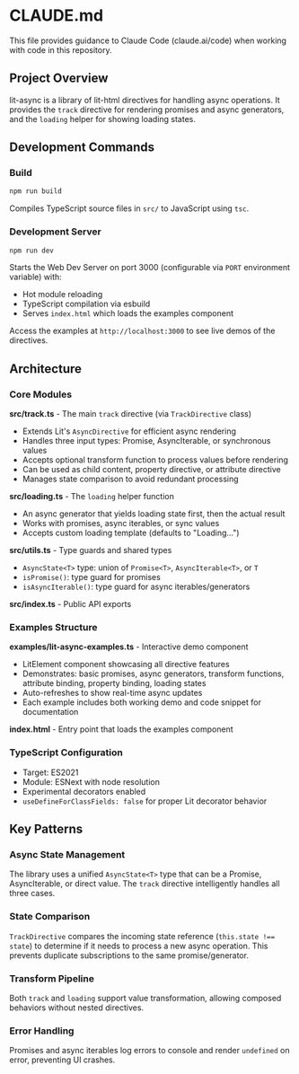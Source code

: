 # CLAUDE.md

This file provides guidance to Claude Code (claude.ai/code) when working with code in this repository.

## Project Overview

lit-async is a library of lit-html directives for handling async operations. It provides the `track` directive for rendering promises and async generators, and the `loading` helper for showing loading states.

## Development Commands

### Build
```bash
npm run build
```
Compiles TypeScript source files in `src/` to JavaScript using `tsc`.

### Development Server
```bash
npm run dev
```
Starts the Web Dev Server on port 3000 (configurable via `PORT` environment variable) with:
- Hot module reloading
- TypeScript compilation via esbuild
- Serves `index.html` which loads the examples component

Access the examples at `http://localhost:3000` to see live demos of the directives.

## Architecture

### Core Modules

**src/track.ts** - The main `track` directive (via `TrackDirective` class)
- Extends Lit's `AsyncDirective` for efficient async rendering
- Handles three input types: Promise, AsyncIterable, or synchronous values
- Accepts optional transform function to process values before rendering
- Can be used as child content, property directive, or attribute directive
- Manages state comparison to avoid redundant processing

**src/loading.ts** - The `loading` helper function
- An async generator that yields loading state first, then the actual result
- Works with promises, async iterables, or sync values
- Accepts custom loading template (defaults to "Loading...")

**src/utils.ts** - Type guards and shared types
- `AsyncState<T>` type: union of `Promise<T>`, `AsyncIterable<T>`, or `T`
- `isPromise()`: type guard for promises
- `isAsyncIterable()`: type guard for async iterables/generators

**src/index.ts** - Public API exports

### Examples Structure

**examples/lit-async-examples.ts** - Interactive demo component
- LitElement component showcasing all directive features
- Demonstrates: basic promises, async generators, transform functions, attribute binding, property binding, loading states
- Auto-refreshes to show real-time async updates
- Each example includes both working demo and code snippet for documentation

**index.html** - Entry point that loads the examples component

### TypeScript Configuration

- Target: ES2021
- Module: ESNext with node resolution
- Experimental decorators enabled
- `useDefineForClassFields: false` for proper Lit decorator behavior

## Key Patterns

### Async State Management
The library uses a unified `AsyncState<T>` type that can be a Promise, AsyncIterable, or direct value. The `track` directive intelligently handles all three cases.

### State Comparison
`TrackDirective` compares the incoming state reference (`this.state !== state`) to determine if it needs to process a new async operation. This prevents duplicate subscriptions to the same promise/generator.

### Transform Pipeline
Both `track` and `loading` support value transformation, allowing composed behaviors without nested directives.

### Error Handling
Promises and async iterables log errors to console and render `undefined` on error, preventing UI crashes.